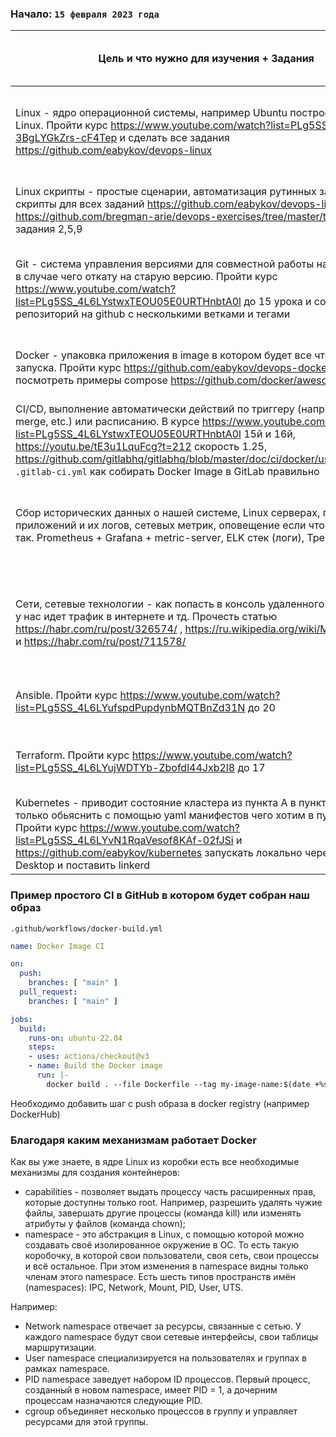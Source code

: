 ### Начало: `15 февраля 2023 года`

| Цель и что нужно для изучения + Задания | Как поймем что цель достигнута? | Примерная дата окончания изучения | Aider | Polina
|-|-|-|-|-
| Linux - ядро операционной системы, например Ubuntu построена на базе Linux. Пройти курс https://www.youtube.com/watch?list=PLg5SS_4L6LYuE4z-3BgLYGkZrs-cF4Tep и сделать все задания https://github.com/eabykov/devops-linux | Может устанавливать программы, знает основные команды и может их применять, что такое ядро linux, знает основные папки есть в `/`, вопросы https://github.com/bregman-arie/devops-exercises/tree/master/topics/linux и https://github.com/bregman-arie/devops-exercises#operating-system---self-assessment | 01.03.2023 | [x] | 
| Linux скрипты - простые сценарии, автоматизация рутинных задач. Сделать скрипты для всех заданий https://github.com/eabykov/devops-linux и https://github.com/bregman-arie/devops-exercises/tree/master/topics/shell задания 2,5,9 | Умеет задавать переменные и использовать их, может применять условный оператор IF и использовать CASE, умеет использовать циклы, вопросы https://github.com/bregman-arie/devops-exercises/tree/master/topics/shell | 01.03.2023 | [x] | 
| Git - система управления версиями для совместной работы над проектом и в случае чего откату на старую версию. Пройти курс https://www.youtube.com/watch?list=PLg5SS_4L6LYstwxTEOU05E0URTHnbtA0l до 15 урока и создать свой репозиторий на github с несколькими ветками и тегами | Знает что такое commit и как его делать, умеет делать branch и tag, знает что такое merge и как исправлять конфликты, знает как откатиться на предидущий commit, как склонировать репозиторий локально и как загрузить свои изменения в github, вопросы https://github.com/bregman-arie/devops-exercises/tree/master/topics/git | 01.03.2023 | [x] | 
| Docker - упаковка приложения в image в котором будет все что нужно для запуска. Пройти курс https://github.com/eabykov/devops-docker и посмотреть примеры compose https://github.com/docker/awesome-compose | Понимает зачем нужен docker, умеет создавать свой образ и пушить его в dockerhub, умеет запускать несколько образов вместе используя compose, вопросы https://habr.com/ru/company/southbridge/blog/528206/ | 15.03.2023 | [x] | 
| CI/CD, выполнение автоматически действий по триггеру (например commit, merge, etc.) или расписанию. В курсе https://www.youtube.com/watch?list=PLg5SS_4L6LYstwxTEOU05E0URTHnbtA0l 15й и 16й, https://youtu.be/tE3u1LquFcg?t=212 скорость 1.25, https://github.com/gitlabhq/gitlabhq/blob/master/doc/ci/docker/using_kaniko.md `.gitlab-ci.yml` как собирать Docker Image в GitLab правильно | Сделал автоматическую сборку своего Docker Image и отправку github хранилище образов (registry) пример внизу страницы, из каких шагов состоит идеальный пайплайн, вопросы https://github.com/bregman-arie/devops-exercises/tree/master/topics/cicd | 15.03.2023 | |
| Сбор исторических данных о нашей системе, Linux серверах, показателей приложений и их логов, сетевых метрик, оповещение если что-то пошло не так. Prometheus + Grafana + metric-server, ELK стек (логи), Трейсинг | Понимает как создавать алерты (оповещения), может настроить мониторинг Kubernetes и приложений в нем, вопросы https://github.com/bregman-arie/devops-exercises#prometheus , https://github.com/bregman-arie/devops-exercises#monitoring и https://github.com/bregman-arie/devops-exercises#elastic | 01.04.2023 | |
| Сети, сетевые технологии - как попасть в консоль удаленного сервера, как у нас идет трафик в интернете и тд. Прочесть статью https://habr.com/ru/post/326574/ , https://ru.wikipedia.org/wiki/Маска_подсети и https://habr.com/ru/post/711578/ | SSH, что такое 'пакет', знает уровни TCP/IP, что такое DNS, что такое HTTP протокол и REST, что такое IP и маска подсети, как на linux посмотреть сетевые интерфейсы, сниффинг трафика, что такое Nginx (как выглядит конфиг) и балансировка, вопросы https://github.com/bregman-arie/devops-exercises#network и https://github.com/bregman-arie/devops-exercises/tree/master/topics/dns | 01.04.2023 | | 
| Ansible. Пройти курс https://www.youtube.com/watch?list=PLg5SS_4L6LYufspdPupdynbMQTBnZd31N до 20 | Понимает зачем нужен Ansible, что такое идемпотентность, что такое playbook, умеет писать свои роли, вопросы https://github.com/bregman-arie/devops-exercises/tree/master/topics/ansible | 15.04.2023 | | 
| Terraform. Пройти курс https://www.youtube.com/watch?list=PLg5SS_4L6LYujWDTYb-Zbofdl44Jxb2l8 до 17 | Понимает зачем нужен Terraform, знает как создавать ресурсы (например виртуальную машину), где хранится состояние (информация) о том что сделал terraform, вопросы https://habr.com/ru/company/southbridge/blog/528206/ | 15.04.2023 | | 
| Kubernetes - приводит состояние кластера из пункта А в пункт С, нужно только обьяснить с помощью yaml манифестов чего хотим в пункте С. Пройти курс https://www.youtube.com/watch?list=PLg5SS_4L6LYvN1RqaVesof8KAf-02fJSi и https://github.com/eabykov/kubernetes запускать локально через Docker Desktop и поставить linkerd | Понимает зачем нужен Kubernetes, как устанавливать приложения через helm, вопросы https://github.com/bregman-arie/devops-exercises/tree/master/topics/kubernetes | 01.06.2023 | | 

### Пример простого CI в GitHub в котором будет собран наш образ

`.github/workflows/docker-build.yml`

```yml
name: Docker Image CI

on:
  push:
    branches: [ "main" ]
  pull_request:
    branches: [ "main" ]

jobs:
  build:
    runs-on: ubuntu-22.04
    steps:
    - uses: actions/checkout@v3
    - name: Build the Docker image
      run: |-
        docker build . --file Dockerfile --tag my-image-name:$(date +%s)
```

Необходимо добавить шаг с push образа в docker registry (например DockerHub)

### Благодаря каким механизмам работает Docker

Как вы уже знаете, в ядре Linux из коробки есть все необходимые механизмы для создания контейнеров:

- capabilities - позволяет выдать процессу часть расширенных прав, которые доступны только root. Например, разрешить удалять чужие файлы, завершать другие процессы (команда kill) или изменять атрибуты у файлов (команда chown);
- namespace - это абстракция в Linux, с помощью которой можно создавать своё изолированное окружение в ОС. То есть такую коробочку, в которой свои пользователи, своя сеть, свои процессы и всё остальное. При этом изменения в namespace видны только членам этого namespace. Есть шесть типов пространств имён (namespaces): IPC, Network, Mount, PID, User, UTS.

Например:

- Network namespace отвечает за ресурсы, связанные с сетью. У каждого namespace будут свои сетевые интерфейсы, свои таблицы маршрутизации.
- User namespace специализируется на пользователях и группах в рамках namespace.
- PID namespace заведует набором ID процессов. Первый процесс, созданный в новом namespace, имеет PID = 1, а дочерним процессам назначаются следующие PID.
- cgroup объединяет несколько процессов в группу и управляет ресурсами для этой группы.
